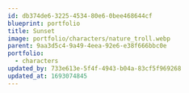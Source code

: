 ```yaml
---
id: db374de6-3225-4534-80e6-0bee468644cf
blueprint: portfolio
title: Sunset
image: portfolio/characters/nature_troll.webp
parent: 9aa3d5c4-9a49-4eea-92e6-e38f666bbc0e
portfolio:
  - characters
updated_by: 733e613e-5f4f-4943-b04a-83cf5f969268
updated_at: 1693074845
---
```

